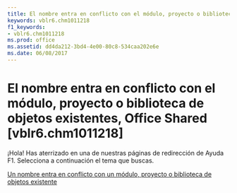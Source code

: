 ```yaml
---
title: El nombre entra en conflicto con el módulo, proyecto o biblioteca de objetos existentes, Office Shared [vblr6.chm1011218]
keywords: vblr6.chm1011218
f1_keywords:
- vblr6.chm1011218
ms.prod: office
ms.assetid: dd4da212-3bd4-4e00-80c8-534caa202e6e
ms.date: 06/08/2017
---
```





# El nombre entra en conflicto con el módulo, proyecto o biblioteca de objetos existentes, Office Shared [vblr6.chm1011218]

¡Hola! Has aterrizado en una de nuestras páginas de redirección de Ayuda F1. Selecciona a continuación el tema que buscas.


 [Un nombre entra en conflicto con un módulo, proyecto o biblioteca de objetos existente](http://msdn.microsoft.com/library/name-conflicts-with-existing-module-project-or-object-library%28Office.15%29.aspx)


